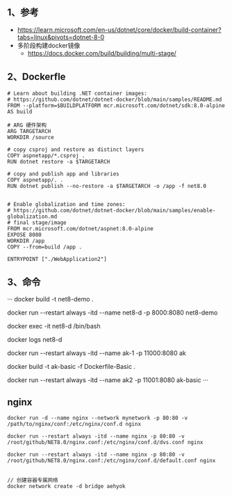
## 1、参考
- https://learn.microsoft.com/en-us/dotnet/core/docker/build-container?tabs=linux&pivots=dotnet-8-0
- 多阶段构建docker镜像
  - https://docs.docker.com/build/building/multi-stage/ 
## 2、Dockerfle

```
# Learn about building .NET container images:
# https://github.com/dotnet/dotnet-docker/blob/main/samples/README.md
FROM --platform=$BUILDPLATFORM mcr.microsoft.com/dotnet/sdk:8.0-alpine AS build

# ARG 硬件架构
ARG TARGETARCH
WORKDIR /source

# copy csproj and restore as distinct layers
COPY aspnetapp/*.csproj .
RUN dotnet restore -a $TARGETARCH

# copy and publish app and libraries
COPY aspnetapp/. .
RUN dotnet publish --no-restore -a $TARGETARCH -o /app -f net8.0


# Enable globalization and time zones:
# https://github.com/dotnet/dotnet-docker/blob/main/samples/enable-globalization.md
# final stage/image
FROM mcr.microsoft.com/dotnet/aspnet:8.0-alpine
EXPOSE 8080
WORKDIR /app
COPY --from=build /app .

ENTRYPOINT ["./WebApplication2"]
```


## 3、命令
···
docker build -t net8-demo .

docker run --restart always -itd --name net8-d -p 8000:8080 net8-demo

docker exec -it net8-d /bin/bash

docker logs net8-d


docker run --restart always -itd --name ak-1 -p 11000:8080 ak



docker build -t ak-basic -f Dockerfile-Basic .

docker run --restart always -itd --name ak2 -p 11001:8080 ak-basic
···

## nginx
```
docker run -d --name nginx --network mynetwork -p 80:80 -v /path/to/nginx/conf:/etc/nginx/conf.d nginx

docker run --restart always -itd --name nginx -p 80:80 -v /root/github/NET8.0/nginx.conf:/etc/nginx/conf.d/dvs.conf nginx

docker run --restart always -itd --name nginx -p 80:80 -v /root/github/NET8.0/nginx.conf:/etc/nginx/conf.d/default.conf nginx


// 创建容器专属网络
docker network create -d bridge aehyok
```
